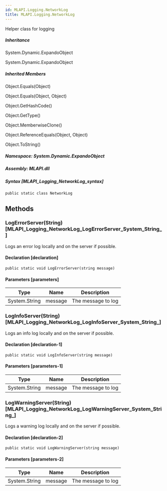 ```yaml
---  
id: MLAPI.Logging.NetworkLog  
title: MLAPI.Logging.NetworkLog  
---
```


<div class="markdown level0 summary" markdown="1">

Helper class for logging

</div>

<div class="markdown level0 conceptual" markdown="1">

</div>

<div class="inheritance" markdown="1">

##### Inheritance

<div class="level0" markdown="1">

System.Dynamic.ExpandoObject

</div>

<div class="level1" markdown="1">

System.Dynamic.ExpandoObject

</div>

</div>

<div class="inheritedMembers" markdown="1">

##### Inherited Members

<div markdown="1">

Object.Equals(Object)

</div>

<div markdown="1">

Object.Equals(Object, Object)

</div>

<div markdown="1">

Object.GetHashCode()

</div>

<div markdown="1">

Object.GetType()

</div>

<div markdown="1">

Object.MemberwiseClone()

</div>

<div markdown="1">

Object.ReferenceEquals(Object, Object)

</div>

<div markdown="1">

Object.ToString()

</div>

</div>

##### **Namespace**: System.Dynamic.ExpandoObject

##### **Assembly**: MLAPI.dll

##### Syntax [MLAPI_Logging_NetworkLog_syntax]

    public static class NetworkLog

## Methods 

### LogErrorServer(String) [MLAPI_Logging_NetworkLog_LogErrorServer_System_String_]

<div class="markdown level1 summary" markdown="1">

Logs an error log locally and on the server if possible.

</div>

<div class="markdown level1 conceptual" markdown="1">

</div>

#### Declaration [declaration]

    public static void LogErrorServer(string message)

#### Parameters [parameters]

| Type          | Name    | Description        |
|---------------|---------|--------------------|
| System.String | message | The message to log |

### LogInfoServer(String) [MLAPI_Logging_NetworkLog_LogInfoServer_System_String_]

<div class="markdown level1 summary" markdown="1">

Logs an info log locally and on the server if possible.

</div>

<div class="markdown level1 conceptual" markdown="1">

</div>

#### Declaration [declaration-1]

    public static void LogInfoServer(string message)

#### Parameters [parameters-1]

| Type          | Name    | Description        |
|---------------|---------|--------------------|
| System.String | message | The message to log |

### LogWarningServer(String) [MLAPI_Logging_NetworkLog_LogWarningServer_System_String_]

<div class="markdown level1 summary" markdown="1">

Logs a warning log locally and on the server if possible.

</div>

<div class="markdown level1 conceptual" markdown="1">

</div>

#### Declaration [declaration-2]

    public static void LogWarningServer(string message)

#### Parameters [parameters-2]

| Type          | Name    | Description        |
|---------------|---------|--------------------|
| System.String | message | The message to log |
